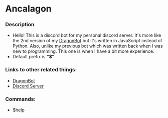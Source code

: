 # Ancalagon

### Description
- Hello! This is a discord bot for my personal discord server. It's more like the 2nd version
  of my [DragonBot](https://github.com/DragunWF/DragonBot) but it's written in JavaScript instead of Python. Also, unlike my previous bot which was written back when I was new to programming. This one is
  when I have a bit more experience.
- Default prefix is **"$"**

### Links to other related things:
- [DragonBot](https://github.com/DragunWF/DragonBot)
- [Discord Server](https://discord.gg/9JdnnPN)

### Commands:
- $help
